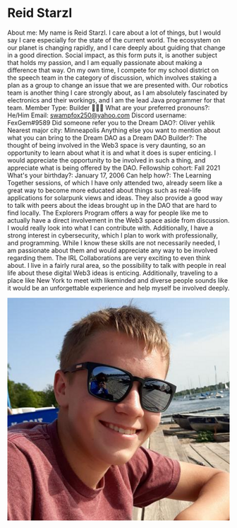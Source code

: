 # Reid Starzl

About me: My name is Reid Starzl. I care about a lot of things, but I would say I care especially for the state of the current world. The ecosystem on our planet is changing rapidly, and I care deeply about guiding that change in a good direction. Social impact, as this form puts it, is another subject that holds my passion, and I am equally passionate about making a difference that way. On my own time, I compete for my school district on the speech team in the category of discussion, which involves staking a plan as a group to change an issue that we are presented with. Our robotics team is another thing I care strongly about, as I am absolutely fascinated by electronics and their workings, and I am the lead Java programmer for that team.
Member Type: Builder 👷🏾‍♀️
What are your preferred pronouns?: He/Him
Email: swampfox250@yahoo.com
Discord username: FexGem#9589
Did someone refer you to the Dream DAO?: Oliver yehlik
Nearest major city: Minneapolis
Anything else you want to mention about what you can bring to the Dream DAO as a Dream DAO Builder?: The thought of being involved in the Web3 space is very daunting, so an opportunity to learn about what it is and what it does is super enticing. I would appreciate the opportunity to be involved in such a thing, and appreciate what is being offered by the DAO.
Fellowship cohort: Fall 2021
What's your birthday?: January 17, 2006
Can help how?: The Learning Together sessions, of which I have only attended two, already seem like a great way to become more educated about things such as real-life applications for solarpunk views and ideas. They also provide a good way to talk with peers about the ideas brought up in the DAO that are hard to find locally.
The Explorers Program offers a way for people like me to actually have a direct involvement in the Web3 space aside from discussion. I would really look into what I can contribute with. Additionally, I have a strong interest in cybersecurity, which I plan to work with professionally, and programming. While I know these skills are not necessarily needed, I am passionate about them and would appreciate any way to be involved regarding them.
The IRL Collaborations are very exciting to even think about. I live in a fairly rural area, so the possibility to talk with people in real life about these digital Web3 ideas is enticing. Additionally, traveling to a place like New York to meet with likeminded and diverse people sounds like it would be an unforgettable experience and help myself be involved deeply.

![image.png](Reid%20Starzl%2045545c999dcf44f48acabe9ffcc9c6f2/image.png)